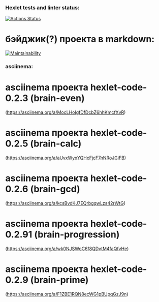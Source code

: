 ### Hexlet tests and linter status:
[![Actions Status](https://github.com/OLVOS/python-project-49/actions/workflows/hexlet-check.yml/badge.svg)](https://github.com/OLVOS/python-project-49/actions)

# бэйджик(?) проекта в markdown:
[![Maintainability](https://api.codeclimate.com/v1/badges/5feb2538fa6db2eab02c/maintainability)](https://codeclimate.com/github/OLVOS/python-project-49/maintainability)

### asciinema:
# asciinema проекта hexlet-code-0.2.3 (brain-even)
(https://asciinema.org/a/MocLHoIgfDfDcbZ6hhKmcfXvR)
# asciinema проекта hexlet-code-0.2.5 (brain-calc)
(https://asciinema.org/a/aUvxWyxYQHcFjcF7nNRoJGiFB)
# asciinema проекта hexlet-code-0.2.6 (brain-gcd)
(https://asciinema.org/a/kcsBvdKJ7EQrbgqwLzs42rWtG)
# asciinema проекта hexlet-code-0.2.91 (brain-progression)
(https://asciinema.org/a/wk0NJSWoC6f8QDvtM4faQfvHe)
# asciinema проекта hexlet-code-0.2.9 (brain-prime)
(https://asciinema.org/a/F1ZBE1RQN8ecWG1pBUpqGzJ9n)
